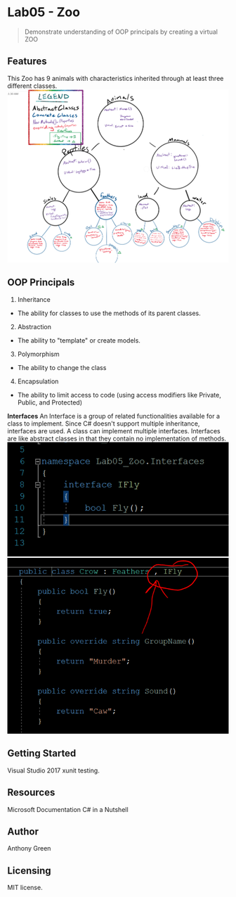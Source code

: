 # Lab05 - Zoo
> Demonstrate understanding of OOP principals by creating a virtual ZOO

## Features
This Zoo has 9 animals with characteristics inherited through at least three different classes. 
![Digital Representation](https://github.com/cascadianrebel/Lab05-Zoo/blob/master/Assets/ZooDiagram.PNG)

## OOP Principals
1. Inheritance
* The ability for classes to use the methods of its parent classes. 
2. Abstraction
* The ability to "template" or create models. 
3. Polymorphism
* The ability to change the class
4. Encapsulation
* The ability to limit access to code (using access modifiers like Private, Public, and Protected)

**Interfaces**
An Interface is a group of related functionalities available for a class to implement. Since C# doesn't support multiple inheritance, interfaces are used.
A class can implement multiple interfaces. Interfaces are like abstract classes in that they contain no implementation of methods.
![Example of Interface Class](https://github.com/cascadianrebel/Lab05-Zoo/blob/master/Assets/IFlyCapture.PNG)
![Example of Interface usage](https://github.com/cascadianrebel/Lab05-Zoo/blob/master/Assets/CrowCapture.PNG)

## Getting Started
Visual Studio 2017
xunit testing. 


## Resources
Microsoft Documentation 
C# in a Nutshell

## Author
Anthony Green

## Licensing
MIT license.

